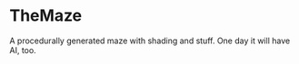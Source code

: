 TheMaze
=======
A procedurally generated maze with shading and stuff. One day it will have AI, too.
